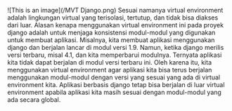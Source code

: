 ![This is an image](/MVT Django.png)
Sesuai namanya virtual environment adalah lingkungan virtual yang terisolasi, tertutup, dan tidak bisa diakses dari luar. Alasan kenapa menggunakan virtual environment
ini pada proyek django adalah untuk menjaga konsistensi modul-modul yang digunakan untuk membuat aplikasi. Misalnya, kita membuat aplikasi menggunakan django dan 
berjalan lancar di modul versi 1.9. Namun, ketika django merilis versi terbaru, misal 4.1, dan kita memperbarui modulnya. Ternyata aplikasi kita tidak dapat berjalan
di modul versi terbaru ini. Oleh karena itu, kita menggunakan virtual environment agar aplikasi kita bisa terus berjalan menggunakan modul-modul dengan versi yang 
sesuai yang ada di virtual environment kita. Aplikasi berbasis django tetap bisa berjalan di luar virtual environment apabila aplikasi kita masih sesuai dengan 
modul-modul yang ada secara global.
